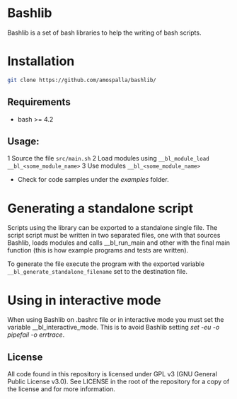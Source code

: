 # Bashlib

Bashlib is a set of bash libraries to help the writing of bash scripts.

# Installation

```bash
git clone https://github.com/amospalla/bashlib/
```

## Requirements
* bash >= 4.2

## Usage:
1 Source the file `src/main.sh`
2 Load modules using `__bl_module_load __bl_<some_module_name>`
3 Use modules `__bl_<some_module_name>`

* Check for code samples under the _examples_ folder.

# Generating a standalone script
Scripts using the library can be exported to a standalone single file. The script script must be written in two separated files, one with that sources Bashlib, loads modules and calls __bl_run_main and other with the final main function (this is how example programs and tests are written).

To generate the file execute the program with the exported variable `__bl_generate_standalone_filename` set to the destination file.

# Using in interactive mode
When using Bashlib on .bashrc file or in interactive mode you must set the variable __bl_interactive_mode. This is to avoid Bashlib setting _set -eu -o pipefail -o errtrace_.

## License
All code found in this repository is licensed under GPL v3 (GNU General Public License v3.0). See LICENSE in the root of the repository for a copy of the license and for more information.
